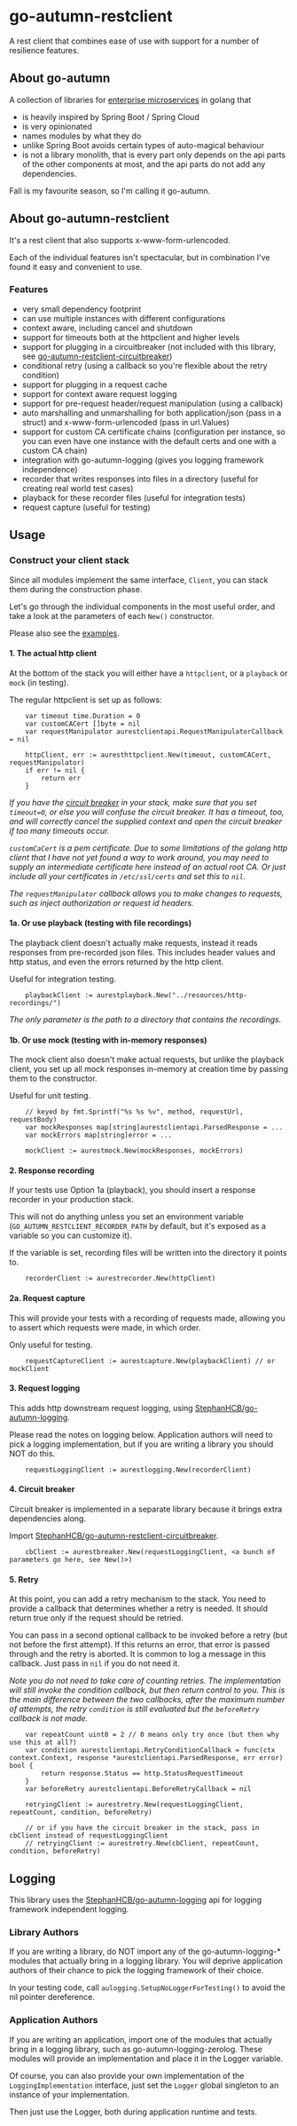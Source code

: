 # go-autumn-restclient

A rest client that combines ease of use with support for a number of resilience features. 

## About go-autumn

A collection of libraries for [enterprise microservices](https://github.com/StephanHCB/go-mailer-service/blob/master/README.md) in golang that
- is heavily inspired by Spring Boot / Spring Cloud
- is very opinionated
- names modules by what they do
- unlike Spring Boot avoids certain types of auto-magical behaviour
- is not a library monolith, that is every part only depends on the api parts of the other components
  at most, and the api parts do not add any dependencies.  

Fall is my favourite season, so I'm calling it go-autumn.

## About go-autumn-restclient

It's a rest client that also supports x-www-form-urlencoded.

Each of the individual features isn't spectacular, but in combination I've found it easy and convenient to use.

### Features

- very small dependency footprint
- can use multiple instances with different configurations 
- context aware, including cancel and shutdown
- support for timeouts both at the httpclient and higher levels
- support for plugging in a circuitbreaker (not included with this library, see
  [go-autumn-restclient-circuitbreaker](https://github.com/StephanHCB/go-autumn-restclient-circuitbreaker))
- conditional retry (using a callback so you're flexible about the retry condition)
- support for plugging in a request cache
- support for context aware request logging
- support for pre-request header/request manipulation (using a callback)
- auto marshalling and unmarshalling for both application/json (pass in a struct) and x-www-form-urlencoded (pass in url.Values)
- support for custom CA certificate chains (configuration per instance, so you can even have one instance with the
  default certs and one with a custom CA chain)
- integration with go-autumn-logging (gives you logging framework independence)
- recorder that writes responses into files in a directory (useful for creating real world test cases)
- playback for these recorder files (useful for integration tests)
- request capture (useful for testing)

## Usage

### Construct your client stack

Since all modules implement the same interface, `Client`, you can stack them during the
construction phase.

Let's go through the individual components in the most useful order, and take a look at the
parameters of each `New()` constructor.

Please also see the [examples](https://github.com/StephanHCB/go-autumn-restclient/tree/main/example).

#### 1. The actual http client

At the bottom of the stack you will either have a `httpclient`, or a `playback` or `mock` (in testing).

The regular httpclient is set up as follows:

```
    var timeout time.Duration = 0
    var customCACert []byte = nil
    var requestManipulator aurestclientapi.RequestManipulatorCallback = nil
    
    httpClient, err := auresthttpclient.New(timeout, customCACert, requestManipulator)
    if err != nil {
        return err
    }
```

_If you have the [circuit breaker](https://github.com/StephanHCB/go-autumn-restclient-circuitbreaker)
in your stack, make sure that you set `timeout=0`, or else you will confuse the circuit breaker. 
It has a timeout, too, and will correctly cancel the supplied context and open the circuit breaker
if too many timeouts occur._

_`customCaCert` is a pem certificate. Due to some limitations of the golang http client that I have not yet found a
way to work around, you may need to supply an intermediate certificate here instead of an actual root CA. Or just
include all your certificates in `/etc/ssl/certs` and set this to `nil`._

_The `requestManipulator` callback allows you to make changes to requests, such as inject authorization or
request id headers._

#### 1a. Or use playback (testing with file recordings)

The playback client doesn't actually make requests, instead it reads responses from pre-recorded json files.
This includes header values and http status, and even the errors returned by the http client.

Useful for integration testing.

```
    playbackClient := aurestplayback.New("../resources/http-recordings/")
```

_The only parameter is the path to a directory that contains the recordings._

#### 1b. Or use mock (testing with in-memory responses)

The mock client also doesn't make actual requests, but unlike the playback client, 
you set up all mock responses in-memory at creation time by passing them to the constructor.

Useful for unit testing.

```
    // keyed by fmt.Sprintf("%s %s %v", method, requestUrl, requestBody)
    var mockResponses map[string]aurestclientapi.ParsedResponse = ...
    var mockErrors map[string]error = ...
    
    mockClient := aurestmock.New(mockResponses, mockErrors)
```

#### 2. Response recording

If your tests use Option 1a (playback), you should insert a response recorder in your production stack.

This will not do anything unless you set an environment variable (`GO_AUTUMN_RESTCLIENT_RECORDER_PATH` by default, 
but it's exposed as a variable so you can customize it). 

If the variable is set, recording files will be written into the directory it points to.

```
    recorderClient := aurestrecorder.New(httpClient)
```

#### 2a. Request capture

This will provide your tests with a recording of requests made, allowing you to assert which requests
were made, in which order.

Only useful for testing.

```
	requestCaptureClient := aurestcapture.New(playbackClient) // or mockClient
```

#### 3. Request logging

This adds http downstream request logging, using [StephanHCB/go-autumn-logging](https://github.com/StephanHCB/go-autumn-logging).

Please read the notes on logging below. Application authors will need to pick a logging implementation, but if you
are writing a library you should NOT do this.

```
    requestLoggingClient := aurestlogging.New(recorderClient)
```

#### 4. Circuit breaker

Circuit breaker is implemented in a separate library because it brings extra dependencies along.

Import [StephanHCB/go-autumn-restclient-circuitbreaker](https://github.com/StephanHCB/go-autumn-restclient-circuitbreaker).

```
    cbClient := aurestbreaker.New(requestLoggingClient, <a bunch of parameters go here, see New()>)
```

#### 5. Retry

At this point, you can add a retry mechanism to the stack. You need to provide a callback that determines
whether a retry is needed. It should return true only if the request should be retried.

You can pass in a second optional callback to be invoked before a retry (but not before the first attempt). 
If this returns an error, that error is passed through and the retry is aborted. It is common to log a message
in this callback. Just pass in `nil` if you do not need it.

_Note you do not need to take care of counting retries. The implementation will still invoke the condition
callback, but then return control to you. This is the main difference between the two callbacks, after
the maximum number of attempts, the retry `condition` is still evaluated but the `beforeRetry` callback is not made._

```
    var repeatCount uint8 = 2 // 0 means only try once (but then why use this at all?)
    var condition aurestclientapi.RetryConditionCallback = func(ctx context.Context, response *aurestclientapi.ParsedResponse, err error) bool {
        return response.Status == http.StatusRequestTimeout
    }
    var beforeRetry aurestclientapi.BeforeRetryCallback = nil
    
    retryingClient := aurestretry.New(requestLoggingClient, repeatCount, condition, beforeRetry)
    
    // or if you have the circuit breaker in the stack, pass in cbClient instead of requestLoggingClient
    // retryingClient := aurestretry.New(cbClient, repeatCount, condition, beforeRetry)
```

## Logging

This library uses the [StephanHCB/go-autumn-logging](https://github.com/StephanHCB/go-autumn-logging) api for
logging framework independent logging.

### Library Authors

If you are writing a library, do NOT import any of the go-autumn-logging-* modules that actually bring in a logging library.
You will deprive application authors of their chance to pick the logging framework of their choice.

In your testing code, call `aulogging.SetupNoLoggerForTesting()` to avoid the nil pointer dereference.

### Application Authors

If you are writing an application, import one of the modules that actually bring in a logging library,
such as go-autumn-logging-zerolog. These modules will provide an implementation and place it in the Logger variable.

Of course, you can also provide your own implementation of the `LoggingImplementation` interface, just
set the `Logger` global singleton to an instance of your implementation.

Then just use the Logger, both during application runtime and tests.
